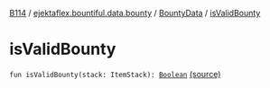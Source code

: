 [B114](../../index.md) / [ejektaflex.bountiful.data.bounty](../index.md) / [BountyData](index.md) / [isValidBounty](./is-valid-bounty.md)

# isValidBounty

`fun isValidBounty(stack: ItemStack): `[`Boolean`](https://kotlinlang.org/api/latest/jvm/stdlib/kotlin/-boolean/index.html) [(source)](https://github.com/ejektaflex/Bountiful/tree/develop/src/main/kotlin/ejektaflex/bountiful/data/bounty/BountyData.kt#L177)